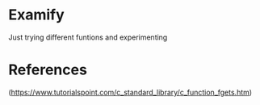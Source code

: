 # Examify
Just trying different funtions and experimenting
# References
(https://www.tutorialspoint.com/c_standard_library/c_function_fgets.htm)
